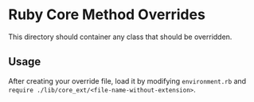 # Ruby Core Method Overrides

This directory should container any class that should be overridden.

## Usage

After creating your override file, load it by modifying `environment.rb` and `require ./lib/core_ext/<file-name-without-extension>`.
